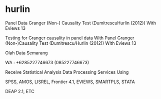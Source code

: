 # hurlin
Panel Data Granger (Non-) Causality Test (DumitrescuHurlin (2012)) With Eviews 13

Testing for Granger causality in panel data With Panel Granger (Non-)Causality Test (Dumitrescu/Hurlin (2012)) With Eviews 13

Olah Data Semarang

WA : +6285227746673 (085227746673)

Receive Statistical Analysis Data Processing Services Using

SPSS, AMOS, LISREL, Frontier 4.1, EVIEWS, SMARTPLS, STATA

DEAP 2.1, ETC
